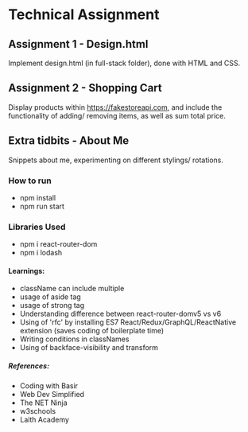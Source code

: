 # Technical Assignment

## Assignment 1 - Design.html

Implement design.html (in full-stack folder), done with HTML and CSS.

## Assignment 2 - Shopping Cart

Display products within https://fakestoreapi.com, and include the functionality of adding/ removing items, as well as sum total price.

## Extra tidbits - About Me

Snippets about me, experimenting on different stylings/ rotations.

### How to run

- npm install
- npm run start

### Libraries Used

- npm i react-router-dom
- npm i lodash

#### Learnings:

- className can include multiple
- usage of aside tag
- usage of strong tag
- Understanding difference between react-router-domv5 vs v6
- Using of 'rfc' by installing ES7 React/Redux/GraphQL/ReactNative extension (saves coding of boilerplate time)
- Writing conditions in classNames
- Using of backface-visibility and transform 

##### References:

- Coding with Basir
- Web Dev Simplified
- The NET Ninja
- w3schools
- Laith Academy

